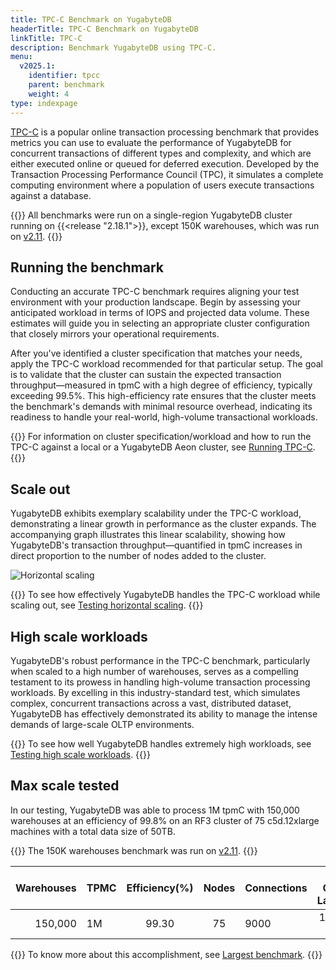 ```yaml
---
title: TPC-C Benchmark on YugabyteDB
headerTitle: TPC-C Benchmark on YugabyteDB
linkTitle: TPC-C
description: Benchmark YugabyteDB using TPC-C.
menu:
  v2025.1:
    identifier: tpcc
    parent: benchmark
    weight: 4
type: indexpage
---
```


[TPC-C](http://www.tpc.org/tpcc/) is a popular online transaction processing benchmark that provides metrics you can use to evaluate the performance of YugabyteDB for concurrent transactions of different types and complexity, and which are either executed online or queued for deferred execution. Developed by the Transaction Processing Performance Council (TPC), it simulates a complete computing environment where a population of users execute transactions against a database.

{{<note>}}
All benchmarks were run on a single-region YugabyteDB cluster running on {{<release "2.18.1">}}, except 150K warehouses, which was run on [v2.11](/preview/releases/ybdb-releases/end-of-life/v2.11/).
{{</note>}}

## Running the benchmark

Conducting an accurate TPC-C benchmark requires aligning your test environment with your production landscape. Begin by assessing your anticipated workload in terms of IOPS and projected data volume. These estimates will guide you in selecting an appropriate cluster configuration that closely mirrors your operational requirements.

After you've identified a cluster specification that matches your needs, apply the TPC-C workload recommended for that particular setup. The goal is to validate that the cluster can sustain the expected transaction throughput—measured in tpmC with a high degree of efficiency, typically exceeding 99.5%. This high-efficiency rate ensures that the cluster meets the benchmark's demands with minimal resource overhead, indicating its readiness to handle your real-world, high-volume transactional workloads.

{{<lead link="running-tpcc/">}}
For information on cluster specification/workload and how to run the TPC-C against a local or a YugabyteDB Aeon cluster, see [Running TPC-C](running-tpcc/).
{{</lead>}}

## Scale out

YugabyteDB exhibits exemplary scalability under the TPC-C workload, demonstrating a linear growth in performance as the cluster expands. The accompanying graph illustrates this linear scalability, showing how YugabyteDB's transaction throughput—quantified in tpmC increases in direct proportion to the number of nodes added to the cluster.

![Horizontal scaling](/images/benchmark/tpcc-horizontal.png)

{{<lead link="running-tpcc/">}}
To see how effectively YugabyteDB handles the TPC-C workload while scaling out, see [Testing horizontal scaling](horizontal-scaling/).
{{</lead>}}

## High scale workloads

YugabyteDB's robust performance in the TPC-C benchmark, particularly when scaled to a high number of warehouses, serves as a compelling testament to its prowess in handling high-volume transaction processing workloads. By excelling in this industry-standard test, which simulates complex, concurrent transactions across a vast, distributed dataset, YugabyteDB has effectively demonstrated its ability to manage the intense demands of large-scale OLTP environments.

{{<lead link="high-scale-workloads/">}}
To see how well YugabyteDB handles extremely high workloads, see [Testing high scale workloads](high-scale-workloads/).
{{</lead>}}

## Max scale tested

In our testing, YugabyteDB was able to process 1M tpmC with 150,000 warehouses at an efficiency of 99.8% on an RF3 cluster of 75 c5d.12xlarge machines with a total data size of 50TB.

{{<note>}}
The 150K warehouses benchmark was run on [v2.11](/preview/releases/ybdb-releases/end-of-life/v2.11/).
{{</note>}}

| Warehouses | TPMC | Efficiency(%) | Nodes | Connections | New Order Latency |  Machine Type (vCPUs)  |
| ---------: | :--- | :-----------: | :---: | ----------- | :---------------: | :--------------------- |
|    150,000 | 1M   |     99.30     |  75   | 9000        |     123.33 ms     | c5d.12xlarge&nbsp;(48) |

{{<lead link="high-scale-workloads/">}}
To know more about this accomplishment, see [Largest benchmark](./high-scale-workloads/#largest-benchmark).
{{</lead>}}
